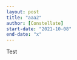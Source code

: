 ```yaml
---
layout: post
title: "aaa2"
author: [Constellate]
start-date: "2021-10-08"
end-date: "x"
---
```

Test